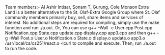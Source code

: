 Team members:- Al Ashir Intisar, Sonam T. Gurung, Cole Monson
Extra Land is a better alternative to the St. Olaf-Extra Google Group where St. Olaf community members primarily buy, sell, share items and services of interest.
No additional steps are required for compiling, simply use the make function and run ./a.out.
Or, You can use g++ -Wall -c User.cpp Post.cpp Notification.cpp State.cpp update.cpp display.cpp app3.cpp
and then g++ -g -Wall Post.o User.o Notification.o State.o display.o update.o app3.o /usr/local/cs/cs251/react.o -lcurl to compile and execute.
Then, run ./a.out to run the code.
